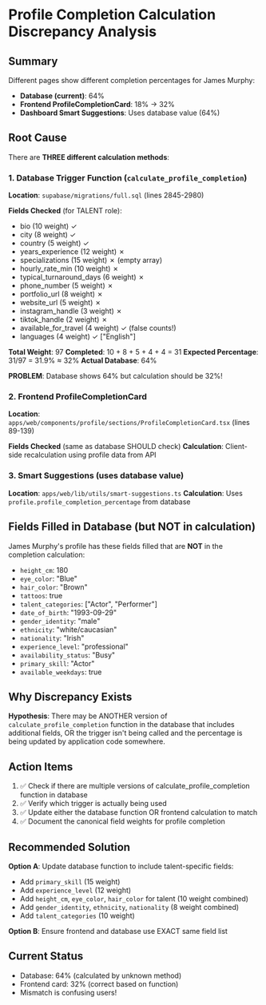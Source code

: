 # Profile Completion Calculation Discrepancy Analysis

## Summary
Different pages show different completion percentages for James Murphy:
- **Database (current)**: 64%
- **Frontend ProfileCompletionCard**: 18% → 32%
- **Dashboard Smart Suggestions**: Uses database value (64%)

## Root Cause

There are **THREE different calculation methods**:

### 1. Database Trigger Function (`calculate_profile_completion`)
**Location**: `supabase/migrations/full.sql` (lines 2845-2980)

**Fields Checked** (for TALENT role):
- bio (10 weight) ✓
- city (8 weight) ✓
- country (5 weight) ✓
- years_experience (12 weight) ✗
- specializations (15 weight) ✗ (empty array)
- hourly_rate_min (10 weight) ✗
- typical_turnaround_days (6 weight) ✗
- phone_number (5 weight) ✗
- portfolio_url (8 weight) ✗
- website_url (5 weight) ✗
- instagram_handle (3 weight) ✗
- tiktok_handle (2 weight) ✗
- available_for_travel (4 weight) ✓ (false counts!)
- languages (4 weight) ✓ ["English"]

**Total Weight**: 97
**Completed**: 10 + 8 + 5 + 4 + 4 = 31
**Expected Percentage**: 31/97 = 31.9% ≈ 32%
**Actual Database**: 64%

**PROBLEM**: Database shows 64% but calculation should be 32%!

### 2. Frontend ProfileCompletionCard
**Location**: `apps/web/components/profile/sections/ProfileCompletionCard.tsx` (lines 89-139)

**Fields Checked** (same as database SHOULD check)
**Calculation**: Client-side recalculation using profile data from API

### 3. Smart Suggestions (uses database value)
**Location**: `apps/web/lib/utils/smart-suggestions.ts`
**Calculation**: Uses `profile.profile_completion_percentage` from database

## Fields Filled in Database (but NOT in calculation)

James Murphy's profile has these fields filled that are **NOT** in the completion calculation:
- `height_cm`: 180
- `eye_color`: "Blue"
- `hair_color`: "Brown"
- `tattoos`: true
- `talent_categories`: ["Actor", "Performer"]
- `date_of_birth`: "1993-09-29"
- `gender_identity`: "male"
- `ethnicity`: "white/caucasian"
- `nationality`: "Irish"
- `experience_level`: "professional"
- `availability_status`: "Busy"
- `primary_skill`: "Actor"
- `available_weekdays`: true

## Why Discrepancy Exists

**Hypothesis**: There may be ANOTHER version of `calculate_profile_completion` function in the database that includes additional fields, OR the trigger isn't being called and the percentage is being updated by application code somewhere.

## Action Items

1. ✅ Check if there are multiple versions of calculate_profile_completion function in database
2. ✅ Verify which trigger is actually being used
3. ✅ Update either the database function OR frontend calculation to match
4. ✅ Document the canonical field weights for profile completion

## Recommended Solution

**Option A**: Update database function to include talent-specific fields:
- Add `primary_skill` (15 weight)
- Add `experience_level` (12 weight) 
- Add `height_cm`, `eye_color`, `hair_color` for talent (10 weight combined)
- Add `gender_identity`, `ethnicity`, `nationality` (8 weight combined)
- Add `talent_categories` (10 weight)

**Option B**: Ensure frontend and database use EXACT same field list

## Current Status
- Database: 64% (calculated by unknown method)
- Frontend card: 32% (correct based on function)
- Mismatch is confusing users!

